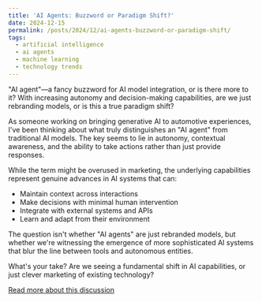 ```yaml
---
title: 'AI Agents: Buzzword or Paradigm Shift?'
date: 2024-12-15
permalink: /posts/2024/12/ai-agents-buzzword-or-paradigm-shift/
tags:
  - artificial intelligence
  - ai agents
  - machine learning
  - technology trends
---
```


"AI agent"—a fancy buzzword for AI model integration, or is there more to it? With increasing autonomy and decision-making capabilities, are we just rebranding models, or is this a true paradigm shift?

As someone working on bringing generative AI to automotive experiences, I've been thinking about what truly distinguishes an "AI agent" from traditional AI models. The key seems to lie in autonomy, contextual awareness, and the ability to take actions rather than just provide responses.

While the term might be overused in marketing, the underlying capabilities represent genuine advances in AI systems that can:
- Maintain context across interactions
- Make decisions with minimal human intervention  
- Integrate with external systems and APIs
- Learn and adapt from their environment

The question isn't whether "AI agents" are just rebranded models, but whether we're witnessing the emergence of more sophisticated AI systems that blur the line between tools and autonomous entities.

What's your take? Are we seeing a fundamental shift in AI capabilities, or just clever marketing of existing technology?

[Read more about this discussion](https://lnkd.in/gbJy4sYi)